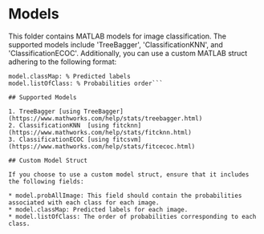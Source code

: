 # Models
This folder contains MATLAB models for image classification. The supported models include 'TreeBagger', 'ClassificationKNN', and 'ClassificationECOC'. Additionally, you can use a custom MATLAB struct adhering to the following format:

```model.probAllImage: % Probabilities
model.classMap: % Predicted labels
model.listOfClass: % Probabilities order```

## Supported Models

1. TreeBagger [using TreeBagger](https://www.mathworks.com/help/stats/treebagger.html)
2. ClassificationKNN  [using fitcknn](https://www.mathworks.com/help/stats/fitcknn.html)
3. ClassificationECOC [using fitcsvm](https://www.mathworks.com/help/stats/fitcecoc.html)

## Custom Model Struct

If you choose to use a custom model struct, ensure that it includes the following fields:

* model.probAllImage: This field should contain the probabilities associated with each class for each image.
* model.classMap: Predicted labels for each image.
* model.listOfClass: The order of probabilities corresponding to each class.
